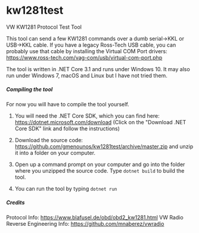 # kw1281test
VW KW1281 Protocol Test Tool

This tool can send a few KW1281 commands over a dumb serial->KKL or USB->KKL cable.
If you have a legacy Ross-Tech USB cable, you can probably use that cable by
installing the Virtual COM Port drivers: https://www.ross-tech.com/vag-com/usb/virtual-com-port.php

The tool is written in .NET Core 3.1 and runs under Windows 10. It may also run under
Windows 7, macOS and Linux but I have not tried them.

##### Compiling the tool
For now you will have to compile the tool yourself.

1. You will need the .NET Core SDK,
which you can find here: https://dotnet.microsoft.com/download
(Click on the "Download .NET Core SDK" link and follow the instructions)

2. Download the source code: https://github.com/gmenounos/kw1281test/archive/master.zip
and unzip it into a folder on your computer.

3. Open up a command prompt on your computer and go into the folder where you unzipped
the source code. Type `dotnet build` to build the tool.

4. You can run the tool by typing `dotnet run`

##### Credits
Protocol Info: https://www.blafusel.de/obd/obd2_kw1281.html
VW Radio Reverse Engineering Info: https://github.com/mnaberez/vwradio
